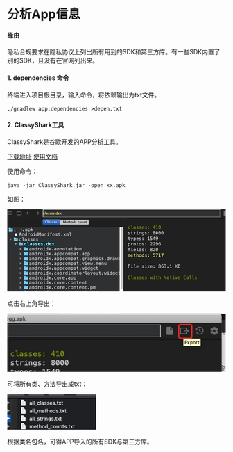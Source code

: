 # 分析App信息

#### 缘由

隐私合规要求在隐私协议上列出所有用到的SDK和第三方库。有一些SDK内置了别的SDK，且没有在官网列出来。

#### 1. dependencies 命令

终端进入项目根目录，输入命令，将依赖输出为txt文件。

```
./gradlew app:dependencies >depen.txt 
```

#### 2. ClassyShark工具

ClassyShark是谷歌开发的APP分析工具。

[下载地址](https://github.com/google/android-classyshark/releases)
[使用文档](https://github.com/google/android-classyshark/blob/master/CommandLine.pdf)

使用命令：
```
java -jar ClassyShark.jar -open xx.apk    
```

如图：

![](media/16993233852203/16993254566138.jpg)

点击右上角导出：

![](media/16993233852203/16993255192624.jpg)

可将所有类、方法导出成txt：

![](media/16993233852203/16993255779468.jpg)

根据类名包名，可得APP导入的所有SDK与第三方库。